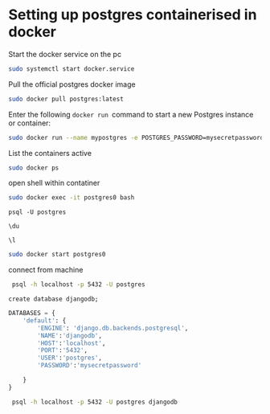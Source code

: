 # Setting up postgres containerised in docker

Start the docker service on the pc

```bash
sudo systemctl start docker.service
```

Pull the official postgres docker image

```bash
sudo docker pull postgres:latest
```
Enter the following `docker run `command to start a new Postgres instance or container: 
```bash
sudo docker run --name mypostgres -e POSTGRES_PASSWORD=mysecretpassword -d -p 5432:5432 postgres:latest
```
List the containers active
```bash
sudo docker ps
```
open shell within contatiner
```bash
sudo docker exec -it postgres0 bash
```
```psql
psql -U postgres
```
```psql
\du
```

```psql
\l
```

```bash
sudo docker start postgres0
```
connect from machine
```bash
 psql -h localhost -p 5432 -U postgres
 ```


```psql
create database djangodb;
```

```python
DATABASES = {
    'default': {
        'ENGINE': 'django.db.backends.postgresql',
        'NAME':'djangodb',
        'HOST':'localhost',
        'PORT':'5432',
        'USER':'postgres',
        'PASSWORD':'mysecretpassword'

    }
}
```

```bash
 psql -h localhost -p 5432 -U postgres djangodb
 ```
